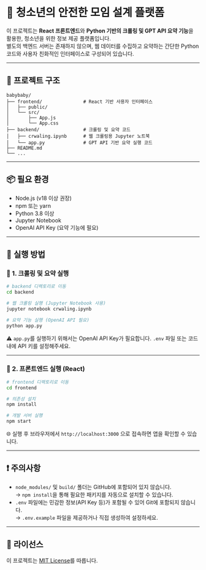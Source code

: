 # 🛟 청소년의 안전한 모임 설계 플랫폼

이 프로젝트는 **React 프론트엔드**와 **Python 기반의 크롤링 및 GPT API 요약 기능**을 활용한, 청소년을 위한 정보 제공 플랫폼입니다.  
별도의 백엔드 서버는 존재하지 않으며, 웹 데이터를 수집하고 요약하는 간단한 Python 코드와 사용자 친화적인 인터페이스로 구성되어 있습니다.

---

## 📁 프로젝트 구조

```
babybaby/
├── frontend/               # React 기반 사용자 인터페이스
│   ├── public/
│   └── src/
│       ├── App.js
│       └── App.css
├── backend/                # 크롤링 및 요약 코드
│   ├── crwaling.ipynb      # 웹 크롤링용 Jupyter 노트북
│   └── app.py              # GPT API 기반 요약 실행 코드
├── README.md
└── ...
```

---

## 📦 필요 환경

- Node.js (v18 이상 권장)
- npm 또는 yarn
- Python 3.8 이상
- Jupyter Notebook
- OpenAI API Key (요약 기능에 필요)

---

## 🚀 실행 방법

### 🔹 1. 크롤링 및 요약 실행

```bash
# backend 디렉토리로 이동
cd backend

# 웹 크롤링 실행 (Jupyter Notebook 사용)
jupyter notebook crwaling.ipynb

# 요약 기능 실행 (OpenAI API 필요)
python app.py
```

⚠️ `app.py`를 실행하기 위해서는 OpenAI API Key가 필요합니다. `.env` 파일 또는 코드 내에 API 키를 설정해주세요.

---

### 🔹 2. 프론트엔드 실행 (React)

```bash
# frontend 디렉토리로 이동
cd frontend

# 의존성 설치
npm install

# 개발 서버 실행
npm start
```

🌐 실행 후 브라우저에서 `http://localhost:3000` 으로 접속하면 앱을 확인할 수 있습니다.

---

## ❗ 주의사항

- `node_modules/` 및 `build/` 폴더는 GitHub에 포함되어 있지 않습니다.  
  → `npm install`을 통해 필요한 패키지를 자동으로 설치할 수 있습니다.
- `.env` 파일에는 민감한 정보(API Key 등)가 포함될 수 있어 Git에 포함되지 않습니다.  
  → `.env.example` 파일을 제공하거나 직접 생성하여 설정하세요.

---

## 📝 라이선스

이 프로젝트는 [MIT License](LICENSE)를 따릅니다.
